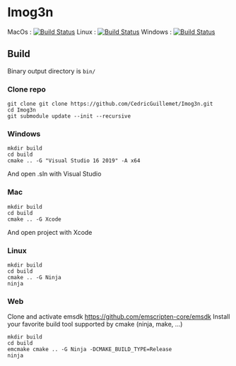# Imog3n

MacOs : [![Build Status](https://cedricguillemet.visualstudio.com/Imog3n/_apis/build/status/CedricGuillemet.Imog3n?branchName=main&jobName=macOS)](https://cedricguillemet.visualstudio.com/Imog3n/_build/latest?definitionId=3&branchName=main)
Linux : [![Build Status](https://cedricguillemet.visualstudio.com/Imog3n/_apis/build/status/CedricGuillemet.Imog3n?branchName=main&jobName=Ubuntu_Clang)](https://cedricguillemet.visualstudio.com/Imog3n/_build/latest?definitionId=3&branchName=main)
Windows : [![Build Status](https://cedricguillemet.visualstudio.com/Imog3n/_apis/build/status/CedricGuillemet.Imog3n?branchName=main&jobName=win32_x64)](https://cedricguillemet.visualstudio.com/Imog3n/_build/latest?definitionId=3&branchName=main)

## Build

Binary output directory is `bin/`

### Clone repo
```
git clone git clone https://github.com/CedricGuillemet/Imog3n.git
cd Imog3n
git submodule update --init --recursive
```

### Windows
```
mkdir build
cd build
cmake .. -G "Visual Studio 16 2019" -A x64
```
And open .sln with Visual Studio

### Mac
```
mkdir build
cd build
cmake .. -G Xcode
```

And open project with Xcode

### Linux
```
mkdir build
cd build
cmake .. -G Ninja
ninja
```

### Web

Clone and activate emsdk https://github.com/emscripten-core/emsdk
Install your favorite build tool supported by cmake (ninja, make, ...)
```
mkdir build
cd build
emcmake cmake .. -G Ninja -DCMAKE_BUILD_TYPE=Release
ninja
```
